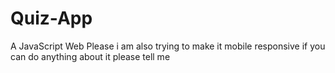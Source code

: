 # Quiz-App
A JavaScript Web Please i am also trying to make it mobile responsive if you can do anything about it please tell me
